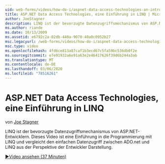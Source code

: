 ```yaml
---
uid: web-forms/videos/how-do-i/aspnet-data-access-technologies-an-introduction-to-linq
title: ASP.NET Data Access Technologies, eine Einführung in LINQ | Microsoft-Dokumentation
author: JoeStagner
description: LINQ ist der bevorzugte Datenzugriffsmechanismus von ASP.NET-Entwicklern. Dieses Video ist eine Einführung in die Programmierung mit LINQ und vergleicht den einfachen Datenzugriff...
ms.author: riande
ms.date: 10/13/2009
ms.assetid: e6792c2a-02db-440a-9070-40a0c0952b27
msc.legacyurl: /web-forms/videos/how-do-i/aspnet-data-access-technologies-an-introduction-to-linq
msc.type: video
ms.openlocfilehash: 4fd6ce813a87caf1b3ecd67c5fa59bc536db0f2e
ms.sourcegitcommit: e7e91932a6e91a63e2e46417626f39d6b244a3ab
ms.translationtype: MT
ms.contentlocale: de-DE
ms.lasthandoff: 03/06/2020
ms.locfileid: "78516261"
---
```

# <a name="aspnet-data-access-technologies-an-introduction-to-linq"></a>ASP.NET Data Access Technologies, eine Einführung in LINQ

von [Joe Stagner](https://github.com/JoeStagner)

LINQ ist der bevorzugte Datenzugriffsmechanismus von ASP.NET-Entwicklern. Dieses Video ist eine Einführung in die Programmierung mit LINQ und vergleicht den einfachen Datenzugriff zwischen ADO.net und LINQ aus der Perspektive der Entwickler Darstellung.

[&#9654;Video ansehen (37 Minuten)](https://channel9.msdn.com/Blogs/ASP-NET-Site-Videos/aspnet-data-access-technologies-an-introduction-to-linq)

